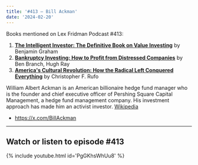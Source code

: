 ```yaml
---
title: '#413 – Bill Ackman'
date: '2024-02-20'
---
```


Books mentioned on Lex Fridman Podcast #413:

1. <b><a href="https://amzn.to/4bN9urv" target="_blank" rel="sponsored noopener noreferrer">The Intelligent Investor: The Definitive Book on Value Investing</a></b> by Benjamin Graham
2. <b><a href="https://amzn.to/49NjEqd" target="_blank" rel="sponsored noopener noreferrer">Bankruptcy Investing: How to Profit from Distressed Companies</a></b> by Ben Branch, Hugh Ray 
3. <b><a href="https://amzn.to/49DTs1k" target="_blank" rel="sponsored noopener noreferrer">America's Cultural Revolution: How the Radical Left Conquered Everything</a></b> by Christopher F. Rufo

<!--more-->

William Albert Ackman is an American billionaire hedge fund manager who is the founder and chief executive officer of Pershing Square Capital Management, a hedge fund management company. His investment approach has made him an activist investor. <a href="https://en.wikipedia.org/wiki/Bill_Ackman" target="_blank">Wikipedia</a>

- <a href="https://x.com/BillAckman" target="_blank">https://x.com/BillAckman</a>

- - - - - -

## Watch or listen to episode #413

{% include youtube.html id='PgGKhsWhUu8' %}